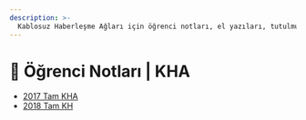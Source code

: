 ```yaml
---
description: >-
  Kablosuz Haberleşme Ağları için öğrenci notları, el yazıları, tutulmuş veya alınmış notlar
---
```


# 📕 Öğrenci Notları \| KHA

<!--YPackage.YGitbookIntegration-tarafından-otomatik-oluşturulmuştur-->

- [2017 Tam KHA](2017%20Tam%20KHA.pdf)
- [2018 Tam KH](2018%20Tam%20KH.pdf)

<!--YPackage.YGitbookIntegration-tarafından-otomatik-oluşturulmuştur-->
